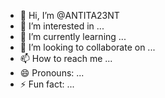 - 👋 Hi, I’m @ANTITA23NT
- 👀 I’m interested in ...
- 🌱 I’m currently learning ...
- 💞️ I’m looking to collaborate on ...
- 📫 How to reach me ...
- 😄 Pronouns: ...
- ⚡ Fun fact: ...

<!---
ANTITA23NT/ANTITA23NT is a ✨ special ✨ repository because its `README.md` (this file) appears on your GitHub profile.
You can click the Preview link to take a look at your changes.
--->

